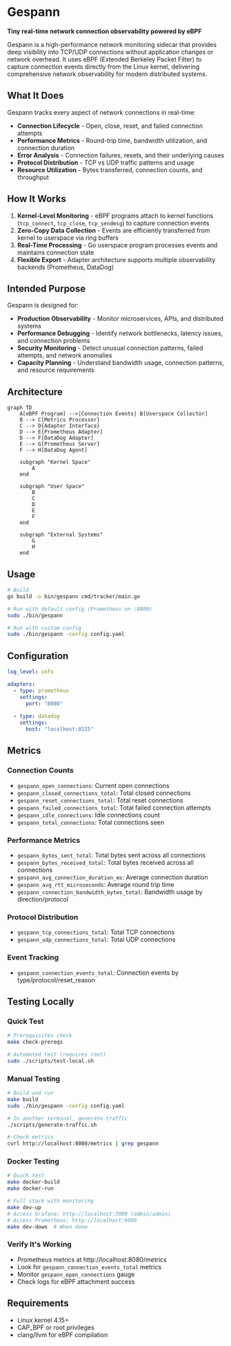 # Gespann

**Tiny real-time network connection observability powered by eBPF**

Gespann is a high-performance network monitoring sidecar that provides deep visibility into TCP/UDP connections without application changes or network overhead. It uses eBPF (Extended Berkeley Packet Filter) to capture connection events directly from the Linux kernel, delivering comprehensive network observability for modern distributed systems.

## What It Does

Gespann tracks every aspect of network connections in real-time:

- **Connection Lifecycle** - Open, close, reset, and failed connection attempts
- **Performance Metrics** - Round-trip time, bandwidth utilization, and connection duration
- **Error Analysis** - Connection failures, resets, and their underlying causes
- **Protocol Distribution** - TCP vs UDP traffic patterns and usage
- **Resource Utilization** - Bytes transferred, connection counts, and throughput

## How It Works

1. **Kernel-Level Monitoring** - eBPF programs attach to kernel functions (`tcp_connect`, `tcp_close`, `tcp_sendmsg`) to capture connection events
2. **Zero-Copy Data Collection** - Events are efficiently transferred from kernel to userspace via ring buffers
3. **Real-Time Processing** - Go userspace program processes events and maintains connection state
4. **Flexible Export** - Adapter architecture supports multiple observability backends (Prometheus, DataDog)

## Intended Purpose

Gespann is designed for:

- **Production Observability** - Monitor microservices, APIs, and distributed systems
- **Performance Debugging** - Identify network bottlenecks, latency issues, and connection problems
- **Security Monitoring** - Detect unusual connection patterns, failed attempts, and network anomalies
- **Capacity Planning** - Understand bandwidth usage, connection patterns, and resource requirements

## Architecture

```mermaid
graph TD
    A[eBPF Program] -->|Connection Events| B[Userspace Collector]
    B --> C[Metrics Processor]
    C --> D{Adapter Interface}
    D --> E[Prometheus Adapter]
    D --> F[DataDog Adapter]
    E --> G[Prometheus Server]
    F --> H[DataDog Agent]
    
    subgraph "Kernel Space"
        A
    end
    
    subgraph "User Space"
        B
        C
        D
        E
        F
    end
    
    subgraph "External Systems"
        G
        H
    end
```

## Usage

```bash
# Build
go build -o bin/gespann cmd/tracker/main.go

# Run with default config (Prometheus on :8080)
sudo ./bin/gespann

# Run with custom config
sudo ./bin/gespann -config config.yaml
```

## Configuration

```yaml
log_level: info

adapters:
  - type: prometheus
    settings:
      port: "8080"
  
  - type: datadog
    settings:
      host: "localhost:8125"
```

## Metrics

### Connection Counts
- `gespann_open_connections`: Current open connections
- `gespann_closed_connections_total`: Total closed connections
- `gespann_reset_connections_total`: Total reset connections
- `gespann_failed_connections_total`: Total failed connection attempts
- `gespann_idle_connections`: Idle connections count
- `gespann_total_connections`: Total connections seen

### Performance Metrics
- `gespann_bytes_sent_total`: Total bytes sent across all connections
- `gespann_bytes_received_total`: Total bytes received across all connections
- `gespann_avg_connection_duration_ms`: Average connection duration
- `gespann_avg_rtt_microseconds`: Average round trip time
- `gespann_connection_bandwidth_bytes_total`: Bandwidth usage by direction/protocol

### Protocol Distribution
- `gespann_tcp_connections_total`: Total TCP connections
- `gespann_udp_connections_total`: Total UDP connections

### Event Tracking
- `gespann_connection_events_total`: Connection events by type/protocol/reset_reason

## Testing Locally

### Quick Test
```bash
# Prerequisites check
make check-prereqs

# Automated test (requires root)
sudo ./scripts/test-local.sh
```

### Manual Testing
```bash
# Build and run
make build
sudo ./bin/gespann -config config.yaml

# In another terminal, generate traffic
./scripts/generate-traffic.sh

# Check metrics
curl http://localhost:8080/metrics | grep gespann
```

### Docker Testing
```bash
# Quick test
make docker-build
make docker-run

# Full stack with monitoring
make dev-up
# Access Grafana: http://localhost:3000 (admin/admin)
# Access Prometheus: http://localhost:9090
make dev-down  # When done
```

### Verify It's Working
- Prometheus metrics at http://localhost:8080/metrics
- Look for `gespann_connection_events_total` metrics
- Monitor `gespann_open_connections` gauge
- Check logs for eBPF attachment success

## Requirements

- Linux kernel 4.15+
- CAP_BPF or root privileges
- clang/llvm for eBPF compilation
